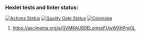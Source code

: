### Hexlet tests and linter status:
[![Actions Status](https://github.com/mihan007/go-project-244/actions/workflows/hexlet-check.yml/badge.svg)](https://github.com/mihan007/go-project-244/actions)
[![Quality Gate Status](https://sonarcloud.io/api/project_badges/measure?project=mihan007_go-project-244&metric=alert_status)](https://sonarcloud.io/summary/new_code?id=mihan007_go-project-244)
[![Coverage](https://sonarcloud.io/api/project_badges/measure?project=mihan007_go-project-244&metric=coverage)](https://sonarcloud.io/summary/new_code?id=mihan007_go-project-244)

1. https://asciinema.org/a/GVM8AUB9ELomsoFUwWXhPmi0L